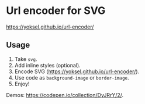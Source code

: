 # Url encoder for SVG

<https://yoksel.github.io/url-encoder/>

## Usage

1. Take `svg`.
2. Add inline styles (optional).
3. Encode SVG (https://yoksel.github.io/url-encoder/).
4. Use code as `background-image` or `border-image`.
5. Enjoy!

Demos: <https://codepen.io/collection/DyJRrY/2/>.
